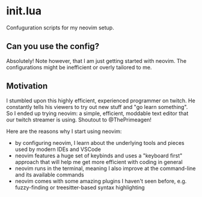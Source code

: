 # init.lua

Confuguration scripts for my neovim setup.

## Can you use the config?

Absolutely! Note however, that I am just getting started with neovim.
The configurations might be inefficient or overly tailored to me.

## Motivation

I stumbled upon this highly efficient, experienced programmer on twitch.
He constantly tells his viewers to try out new stuff and "go learn something".
So I ended up trying neovim: a simple, efficient, moddable text
editor that our twitch streamer is using. Shoutout to @ThePrimeagen!

Here are the reasons why I start using neovim:
- by configuring neovim, I learn about the underlying tools and pieces used by
modern IDEs and VSCode
- neovim features a huge set of keybinds and uses a "keyboard first" approach
that will help me get more efficient with coding in general
- neovim runs in the terminal, meaning I also improve at the command-line and
its available commands
- neovim comes with some amazing plugins I haven't seen before, e.g. fuzzy-finding
or treesitter-based syntax highlighting
